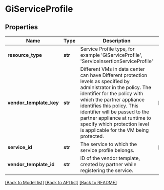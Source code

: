 # GiServiceProfile

## Properties
Name | Type | Description | Notes
------------ | ------------- | ------------- | -------------
**resource_type** | **str** | Service Profile type, for example &#x27;GiServiceProfile&#x27;, &#x27;ServiceInsertionServiceProfile&#x27; | 
**vendor_template_key** | **str** | Different VMs in data center can have Different protection levels as specified by administrator in the policy. The identifier for the policy with which the partner appliance identifies this policy. This identifier will be passed to the partner appliance at runtime to specify which protection level is applicable for the VM being protected. | [optional] 
**service_id** | **str** | The service to which the service profile belongs. | [optional] 
**vendor_template_id** | **str** | ID of the vendor template, created by partner while registering the service. | 

[[Back to Model list]](../README.md#documentation-for-models) [[Back to API list]](../README.md#documentation-for-api-endpoints) [[Back to README]](../README.md)

